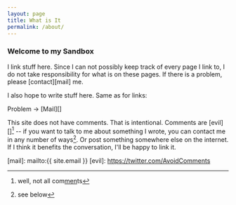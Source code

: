 ```yaml
---
layout: page
title: What is It
permalink: /about/
---
```


### Welcome to my Sandbox

I link stuff here. Since I can not possibly keep track of every page I link to, I do not take responsibility for what is on these pages. If there is a problem, please [contact][mail] me.

I also hope to write stuff here. Same as for links:

Problem → [Mail][]

This site does not have comments. That is intentional. Comments are [evil][][^almost] -- if you want to talk to me about something I wrote, you can contact me in any number of ways[^social]. Or post something somewhere else on the internet. If I think it benefits the conversation, I'll be happy to link it.


[mail]: mailto:{{ site.email }}
[evil]: https://twitter.com/AvoidComments
[^almost]: well, not all com[men](http://www.listen-tome.com/save-me/)ts
[^social]: see below
